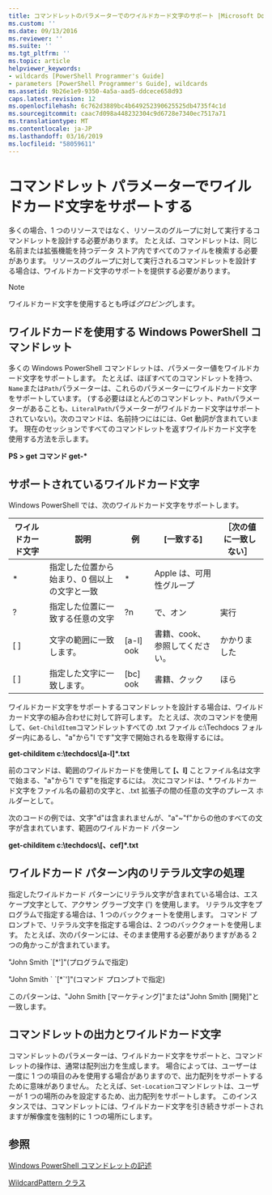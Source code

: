 ```yaml
---
title: コマンドレットのパラメーターでのワイルドカード文字のサポート |Microsoft Docs
ms.custom: ''
ms.date: 09/13/2016
ms.reviewer: ''
ms.suite: ''
ms.tgt_pltfrm: ''
ms.topic: article
helpviewer_keywords:
- wildcards [PowerShell Programmer's Guide]
- parameters [PowerShell Programmer's Guide], wildcards
ms.assetid: 9b26e1e9-9350-4a5a-aad5-ddcece658d93
caps.latest.revision: 12
ms.openlocfilehash: 6c762d3889bc4b649252390625525db4735f4c1d
ms.sourcegitcommit: caac7d098a448232304c9d6728e7340ec7517a71
ms.translationtype: MT
ms.contentlocale: ja-JP
ms.lasthandoff: 03/16/2019
ms.locfileid: "58059611"
---
```

# <a name="supporting-wildcard-characters-in-cmdlet-parameters"></a>コマンドレット パラメーターでワイルドカード文字をサポートする

多くの場合、1 つのリソースではなく、リソースのグループに対して実行するコマンドレットを設計する必要があります。 たとえば、コマンドレットは、同じ名前または拡張機能を持つデータ ストア内ですべてのファイルを検索する必要があります。 リソースのグループに対して実行されるコマンドレットを設計する場合は、ワイルドカード文字のサポートを提供する必要があります。

> [!NOTE]
> ワイルドカード文字を使用するとも呼ば*グロビング*します。

## <a name="windows-powershell-cmdlets-that-use-wildcards"></a>ワイルドカードを使用する Windows PowerShell コマンドレット

 多くの Windows PowerShell コマンドレットは、パラメーター値をワイルドカード文字をサポートします。 たとえば、ほぼすべてのコマンドレットを持つ、`Name`または`Path`パラメーターは、これらのパラメーターにワイルドカード文字をサポートしています。 (する必要はほとんどのコマンドレット、`Path`パラメーターがあることも、`LiteralPath`パラメーターがワイルドカード文字はサポートされていない)。次のコマンドは、名前持つにはには、Get 動詞が含まれています。 現在のセッションですべてのコマンドレットを返すワイルドカード文字を使用する方法を示します。

 **PS > get コマンド get-\***

## <a name="supported-wildcard-characters"></a>サポートされているワイルドカード文字

Windows PowerShell では、次のワイルドカード文字をサポートします。

|ワイルドカード文字|説明|例|[一致する]|［次の値に一致しない］|
|------------------------|-----------------|-------------|-------------|--------------------|
|*|指定した位置から始まり、0 個以上の文字と一致|*|Apple は、可用性グループ||
|?|指定した位置に一致する任意の文字|?n|で、オン|実行|
|[ ]|文字の範囲に一致します。|[a-l] ook|書籍、cook、参照してください。|かかりました|
|[ ]|指定した文字に一致します。|[bc] ook|書籍、クック|ほら|

ワイルドカード文字をサポートするコマンドレットを設計する場合は、ワイルドカード文字の組み合わせに対して許可します。 たとえば、次のコマンドを使用して、`Get-ChildItem`コマンドレットすべての .txt ファイル c:\Techdocs フォルダー内にあるし、"a"から"l です"文字で開始されるを取得するには。

**get-childitem c:\techdocs\\[a-l]\*.txt**

前のコマンドは、範囲のワイルドカードを使用して **[、l]** ことファイル名は文字で始まる、"a"から"l です"を指定するには。 次にコマンドは、* ワイルドカード文字をファイル名の最初の文字と、.txt 拡張子の間の任意の文字のプレース ホルダーとして。

次のコードの例では、文字"d"は含まれませんが、"a"~"f"からの他のすべての文字が含まれています、範囲のワイルドカード パターン

**get-childitem c:\techdocs\\[、cef]\*.txt**

## <a name="handling-literal-characters-in-wildcard-patterns"></a>ワイルドカード パターン内のリテラル文字の処理

指定したワイルドカード パターンにリテラル文字が含まれている場合は、エスケープ文字として、アクサン グラーブ文字 (') を使用します。 リテラル文字をプログラムで指定する場合は、1 つのバッククォートを使用します。 コマンド プロンプトで、リテラル文字を指定する場合は、2 つのバッククォートを使用します。 たとえば、次のパターンには、そのまま使用する必要がありますがある 2 つの角かっこが含まれています。

"John Smith \`[*']"(プログラムで指定)

"John Smith \` \`[*\`']"(コマンド プロンプトで指定)

このパターンは、"John Smith [マーケティング]"または"John Smith [開発]"と一致します。

## <a name="cmdlet-output-and-wildcard-characters"></a>コマンドレットの出力とワイルドカード文字

コマンドレットのパラメーターは、ワイルドカード文字をサポートと、コマンドレットの操作は、通常は配列出力を生成します。 場合によっては、ユーザーは一度に 1 つの項目のみを使用する場合がありますので、出力配列をサポートするために意味がありません。 たとえば、`Set-Location`コマンドレットは、ユーザーが 1 つの場所のみを設定するため、出力配列をサポートします。 このインスタンスでは、コマンドレットには、ワイルドカード文字を引き続きサポートされますが解像度を強制的に 1 つの場所にします。

## <a name="see-also"></a>参照

[Windows PowerShell コマンドレットの記述](./writing-a-windows-powershell-cmdlet.md)

[WildcardPattern クラス](/dotnet/api/system.management.automation.wildcardpattern)
